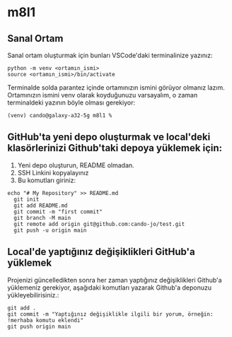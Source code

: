 # m8l1

## Sanal Ortam
Sanal ortam oluşturmak için bunları VSCode'daki terminalinize yazınız:

```
python -m venv <ortamın_ismi>
source <ortamın_ismi>/bin/activate
```
Terminalde solda parantez içinde ortamınızın ismini görüyor olmanız lazım.
Ortamınızın ismini venv olarak koyduğunuzu varsayalım, o zaman terminaldeki yazının böyle olması gerekiyor: 

```
(venv) cando@galaxy-a32-5g m8l1 %
```

## GitHub'ta yeni depo oluşturmak ve local'deki klasörlerinizi Github'taki depoya yüklemek için:

1. Yeni depo oluşturun, README olmadan.
2. SSH Linkini kopyalayınız
3. Bu komutları giriniz:
```
echo "# My Repository" >> README.md
  git init
  git add README.md
  git commit -m "first commit"
  git branch -M main
  git remote add origin git@github.com:cando-jo/test.git
  git push -u origin main
```



## Local'de yaptığınız değişiklikleri GitHub'a yüklemek
Projenizi güncelledikten sonra her zaman yaptığınız değişiklikleri Github'a yüklemeniz gerekiyor, aşağıdaki komutları yazarak Github'a deponuzu yükleyebilirisiniz.:

```
git add .
git commit -m "Yaptığınız değişiklikle ilgili bir yorum, örneğin: !merhaba komutu eklendi"
git push origin main
```

